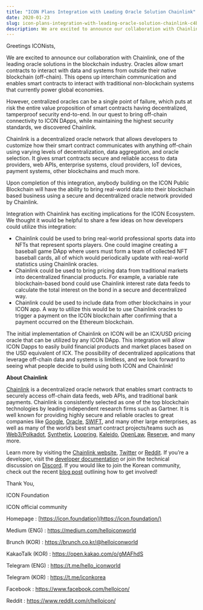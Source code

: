 ```yaml
---
title: "ICON Plans Integration with Leading Oracle Solution Chainlink"
date: 2020-01-23
slug: icon-plans-integration-with-leading-oracle-solution-chainlink-c4b746384096
description: We are excited to announce our collaboration with Chainlink, one of the leading oracle solutions in the blockchain industry.
---
```


Greetings ICONists,

We are excited to announce our collaboration with Chainlink, one of the leading oracle solutions in the blockchain industry. Oracles allow smart contracts to interact with data and systems from outside their native blockchain (off-chain). This opens up interchain communication and enables smart contracts to interact with traditional non-blockchain systems that currently power global economies.

However, centralized oracles can be a single point of failure, which puts at risk the entire value proposition of smart contracts having decentralized, tamperproof security end-to-end. In our quest to bring off-chain connectivity to ICON DApps, while maintaining the highest security standards, we discovered Chainlink.

Chainlink is a decentralized oracle network that allows developers to customize how their smart contract communicates with anything off-chain using varying levels of decentralization, data aggregation, and oracle selection. It gives smart contracts secure and reliable access to data providers, web APIs, enterprise systems, cloud providers, IoT devices, payment systems, other blockchains and much more.

Upon completion of this integration, anybody building on the ICON Public Blockchain will have the ability to bring real-world data into their blockchain based business using a secure and decentralized oracle network provided by Chainlink.

Integration with Chainlink has exciting implications for the ICON Ecosystem. We thought it would be helpful to share a few ideas on how developers could utilize this integration:

* Chainlink could be used to bring real-world professional sports data into NFTs that represent sports players. One could imagine creating a baseball game DApp where users must form a team of collected NFT baseball cards, all of which would periodically update with real-world statistics using Chainlink oracles.
* Chainlink could be used to bring pricing data from traditional markets into decentralized financial products. For example, a variable rate blockchain-based bond could use Chainlink interest rate data feeds to calculate the total interest on the bond in a secure and decentralized way.
* Chainlink could be used to include data from other blockchains in your ICON app. A way to utilize this would be to use Chainlink oracles to trigger a payment on the ICON blockchain after confirming that a payment occurred on the Ethereum blockchain.

The initial implementation of Chainlink on ICON will be an ICX/USD pricing oracle that can be utilized by any ICON DApp. This integration will allow ICON Dapps to easily build financial products and market places based on the USD equivalent of ICX. The possibility of decentralized applications that leverage off-chain data and systems is limitless, and we look forward to seeing what people decide to build using both ICON and Chainlink!

**About Chainlink**

[Chainlink](https://chain.link/) is a decentralized oracle network that enables smart contracts to securely access off-chain data feeds, web APIs, and traditional bank payments. Chainlink is consistently selected as one of the top blockchain technologies by leading independent research firms such as Gartner. It is well known for providing highly secure and reliable oracles to great companies like [Google](https://cloud.google.com/blog/products/data-analytics/building-hybrid-blockchain-cloud-applications-with-ethereum-and-google-cloud), [Oracle](https://www.forbes.com/sites/darrynpollock/2019/07/30/oracle-building-a-virtuous-cycle-of-innovation-with-start-ups-through-chainlink-and-blockchain/#30d94a3c4ffc), [SWIFT](https://www.coindesk.com/swift-startup-winner-demos-smart-contract-trade-5-financial-firms), and many other large enterprises, as well as many of the world’s best smart contract projects/teams such as [Web3/Polkadot](https://medium.com/web3foundation/web3-foundation-and-chainlink-announce-collaboration-df55ed462a3a), [Synthetix](https://blog.synthetix.io/synthetix-and-chainlink/), [Loopring](https://medium.com/loopring-protocol/chainlink-and-loopring-collaborate-on-oracles-for-zkrollup-dex-protocol-c1c8094afc27), [Kaleido](https://www.forbes.com/sites/sarahhansen/2018/11/08/consensys-kaleido-launches-full-stack-marketplace-platform-for-enterprise-blockchains/#6d849d2ad8ca), [OpenLaw](https://medium.com/@OpenLawOfficial/openlaw-teams-with-chainlink-to-bring-real-world-info-to-smart-contracts-4e7a3dac80a8), [Reserve](https://medium.com/reserve-currency/reserve-partners-with-chainlink-to-bolster-the-future-of-decentralized-stablecoins-5d486f37e92b), and many more.

Learn more by visiting the [Chainlink website](https://chain.link), [Twitter](https://twitter.com/chainlink) or [Reddit](https://www.reddit.com/r/Chainlink/). If you’re a developer, visit the [developer documentation](https://docs.chain.link) or join the technical discussion on [Discord](https://discord.gg/FGNyjhF). If you would like to join the Korean community, check out the recent [blog post](https://blog.chain.link/chainlink-korea-community/) outlining how to get involved!

Thank You,

ICON Foundation

ICON official community

Homepage : [https://icon.foundation](https://icon.foundation/)

Medium (ENG) : <https://medium.com/helloiconworld>

Brunch (KOR) : <https://brunch.co.kr/@helloiconworld>

KakaoTalk (KOR) : <https://open.kakao.com/o/gMAFhdS>

Telegram (ENG) : <https://t.me/hello_iconworld>

Telegram (KOR) : <https://t.me/iconkorea>

Facebook : <https://www.facebook.com/helloicon/>

Reddit : <https://www.reddit.com/r/helloicon/>

